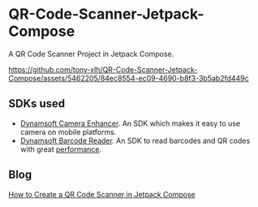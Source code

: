 # QR-Code-Scanner-Jetpack-Compose

A QR Code Scanner Project in Jetpack Compose.

https://github.com/tony-xlh/QR-Code-Scanner-Jetpack-Compose/assets/5462205/84ec8554-ec09-4690-b8f3-3b5ab2fd449c

## SDKs used

* [Dynamsoft Camera Enhancer](https://www.dynamsoft.com/camera-enhancer/docs/introduction/index.html). An SDK which makes it easy to use camera on mobile platforms.
* [Dynamsoft Barcode Reader](https://www.dynamsoft.com/barcode-reader/overview/). An SDK to read barcodes and QR codes with great [performance](https://www.dynamsoft.com/codepool/qr-code-reading-benchmark-and-comparison.html).

## Blog

[How to Create a QR Code Scanner in Jetpack Compose](https://www.dynamsoft.com/codepool/qr-code-scanner-in-jetpack-compose.html)

